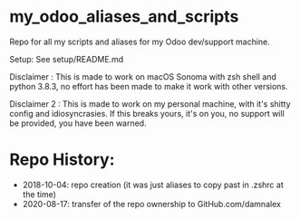 # my_odoo_aliases_and_scripts
Repo for all my scripts and aliases for my Odoo dev/support machine.


Setup:
See setup/README.md


Disclaimer :
This is made to work on macOS Sonoma with zsh shell and python 3.8.3, no effort has been made to make it work with other versions.

Disclaimer 2 :
This is made to work on my personal machine, with it's shitty config and idiosyncrasies. If this breaks yours, it's on you, no support will be provided, you have been warned.


# Repo History:

* 2018-10-04: repo creation (it was just aliases to copy past in .zshrc at the time)
* 2020-08-17: transfer of the repo ownership to GitHub.com/damnalex

